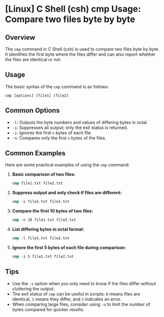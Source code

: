# [Linux] C Shell (csh) cmp Usage: Compare two files byte by byte

## Overview
The `cmp` command in C Shell (csh) is used to compare two files byte by byte. It identifies the first byte where the files differ and can also report whether the files are identical or not.

## Usage
The basic syntax of the `cmp` command is as follows:

```
cmp [options] [file1] [file2]
```

## Common Options
- `-l`: Outputs the byte numbers and values of differing bytes in octal.
- `-s`: Suppresses all output; only the exit status is returned.
- `-i`: Ignores the first `n` bytes of each file.
- `-n`: Compares only the first `n` bytes of the files.

## Common Examples
Here are some practical examples of using the `cmp` command:

1. **Basic comparison of two files:**
   ```csh
   cmp file1.txt file2.txt
   ```

2. **Suppress output and only check if files are different:**
   ```csh
   cmp -s file1.txt file2.txt
   ```

3. **Compare the first 10 bytes of two files:**
   ```csh
   cmp -n 10 file1.txt file2.txt
   ```

4. **List differing bytes in octal format:**
   ```csh
   cmp -l file1.txt file2.txt
   ```

5. **Ignore the first 5 bytes of each file during comparison:**
   ```csh
   cmp -i 5 file1.txt file2.txt
   ```

## Tips
- Use the `-s` option when you only need to know if the files differ without cluttering the output.
- The exit status of `cmp` can be useful in scripts: `0` means files are identical, `1` means they differ, and `2` indicates an error.
- When comparing large files, consider using `-n` to limit the number of bytes compared for quicker results.